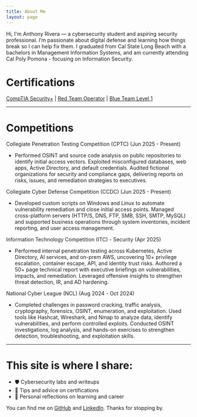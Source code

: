 ```yaml
---
title: About Me
layout: page
---
```

Hi, I'm Anthony Rivera — a cybersecurity student and aspiring security professional. I’m passionate about digital defense and learning how things break so I can help fix them. I graduated from Cal State Long Beach with a bachelors in Management Information Systems, and am currently attending Cal Poly Pomona - focusing on Information Security. 

# Certifications 

[CompTIA Security+](https://www.comptia.org/en-us/certifications/security/) | [Red Team Operator](https://www.zeropointsecurity.co.uk/course/red-team-ops) | [Blue Team Level 1](https://www.securityblue.team/certifications/blue-team-level-1) 

--- 

# Competitions 

Collegiate Penetration Testing Competition (CPTC) (Jun 2025 - Present) 
- Performed OSINT and source code analysis on public repositories to identify initial access vectors. Exploited misconfigured databases, web apps, Active Directory, and default credentials. Audited fictional organizations for security and compliance gaps, delivering reports on risks, issues, and remediation strategies to executives.

Collegiate Cyber Defense Competition (CCDC) (Jun 2025 - Present)
- Developed custom scripts on Windows and Linux to automate vulnerability remediation and close initial access points. Managed cross-platform servers (HTTP/S, DNS, FTP, SMB, SSH, SMTP, MySQL) and supported business operations through system inventories, incident reporting, and user access management.

Information Technology Competition (ITC) - Security (Apr 2025)
- Performed internal penetration testing across Kubernetes, Active Directory, AI services, and on-prem AWS, uncovering 10+ privilege escalation, container escape, API, and identity trust risks. Authored a 50+ page technical report with executive briefings on vulnerabilities, impacts, and remediation. Leveraged offensive insights to strengthen threat detection, IR, and AD hardening.

National Cyber League (NCL) (Aug 2024 - Oct 2024)
- Completed challenges in password cracking, traffic analysis, cryptography, forensics, OSINT, enumeration, and exploitation. Used tools like Hashcat, Wireshark, and Nmap to analyze data, identify vulnerabilities, and perform controlled exploits. Conducted OSINT investigations, log analysis, and hands-on exercises to strengthen detection, troubleshooting, and exploitation skills.

---

# This site is where I share:
- 🛡️ Cybersecurity labs and writeups  
- 🧠 Tips and advice on certifications
- 📓 Personal reflections on learning and career

You can find me on [GitHub](https://github.com/4nthvny) and [LinkedIn](https://www.linkedin.com/in/anthony-d-rivera/). Thanks for stopping by.
